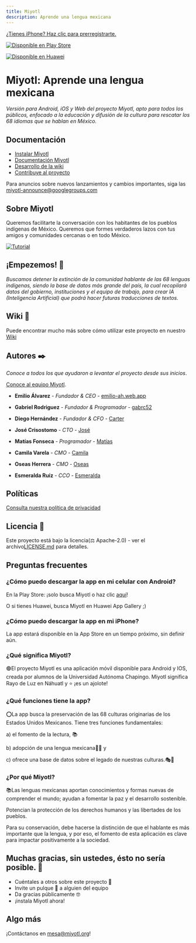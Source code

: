 ```yaml
---
title: Miyotl
description: Aprende una lengua mexicana
---
```


[¿Tienes iPhone? Haz clic para prerregistrarte.](https://docs.google.com/forms/d/e/1FAIpQLScGNGGxcEJRhkvRFb3amAxowUwA24274kKaOmiRJmA_dSrfdQ/viewform)

[![Disponible en Play Store](images/google-play-badge.png)](https://play.google.com/store/apps/details?id=org.miyotl)

[![Disponible en Huawei](images/huawei.png)](https://appgallery.cloud.huawei.com/ag/n/app/C103942713?channelId=website&referrer=website&id=4ee69b02dc534f43b21a27d91f86fb60&s=600B6CDB46042B4E9E0D47333B46F6FD46D10C56855FB900AB908E2FE3BB5A74&detailType=0&v=)

# Miyotl: Aprende una lengua mexicana

_Versión para Android, iOS y Web del proyecto Miyotl, apto para todos los públicos, enfocado a la educación y difusión de la cultura para rescatar los 68 idiomas que se hablan en México._

## Documentación

* [Instalar Miyotl](https://miyotl.org/)
* [Documentación Miyotl](https://www.overleaf.com/read/wkbnjtkbckhp)
* [Desarrollo de la wiki](https://github.com/miyotl/miyotl/wiki)
* [Contribuye al proyecto](https://github.com/miyotl_full_version/CONTRIBUTING.md)

Para anuncios sobre nuevos lanzamientos y cambios importantes, siga las
[miyotl-announce@googlegroups.com](https://groups.google.com/g/miyotl_announcements)

## Sobre Miyotl

Queremos facilitarte la conversación con los habitantes de los pueblos indígenas de México. Queremos que formes verdaderos lazos con tus amigos y comunidades cercanas o en todo México.

[![Tutorial](images/banner.jpg)](https://youtu.be/2Kwb5WRmbts)

## ¡Empezemos! 🚀

_Buscamos detener la extinción de la comunidad hablante de las 68 lenguas indígenas, siendo la base de datos más grande del país, la cual recopilará datos del gobierno, instituciones y el equipo de trabajo, para crear IA (Inteligencia Artificial) que podrá hacer futuras traducciones de textos._

## Wiki 📖

Puede encontrar mucho más sobre cómo utilizar este proyecto en nuestro [Wiki](https://github.com/miyotl/miyotl/wiki)

## Autores ✒️

_Conoce a todos los que ayudaron a levantar el proyecto desde sus inicios_.

[Conoce al equipo Miyotl](https://miyotl.org/acerca_de/).

* **Emilio Álvarez** - *Fundador & CEO* - [emilio-ah.web.app](https://emilio-ah.web.app)

* **Gabriel Rodriguez** - *Fundador & Programador* - [gabrc52](https://github.com/gabrc52)

* **Diego Hernández** - *Fundador & CFO* - [Carter](https://github.com/villanuevand)

* **José Crisostomo** - *CTO* - [José](https://github.com/simplekjl)

* **Matías Fonseca** - *Programador* - [Matías](https://github.com/Matiasfons)

* **Camila Varela** - *CMO* - [Camila](https://www.instagram.com/mi_lennn/)

* **Oseas Herrera** - *CMO* - [Oseas](https://www.instagram.com/oseas_hf/)

* **Esmeralda Ruíz** - *CCO* - [Esmeralda](https://www.instagram.com/esmeraldaruizmart_11/)

## Políticas

[Consulta nuestra política de privacidad](/privacidad)

## Licencia 📄

Este proyecto está bajo la licencia(⚖ Apache-2.0) - ver el archivo[LICENSE.md](LICENSE.md) para detalles.

## Preguntas frecuentes

### ¿Cómo puedo descargar la app en mi celular con Android?

En la Play Store: ¡solo busca Miyotl o haz clic [aquí](https://play.google.com/store/apps/details?id=org.miyotl)!

O si tienes Huawei, busca Miyotl en Huawei App Gallery ;)

### ¿Cómo puedo descargar la app en mi iPhone?

La app estará disponible en la App Store en un tiempo próximo, sin definir aún.

### ¿Qué significa Miyotl?

🟢El proyecto Miyotl es una aplicación móvil disponible para Android y IOS, creada por alumnos de la Universidad Autónoma Chapingo. Miyotl significa Rayo de Luz en Náhuatl y ⭐️ ¡es un ajolote!

### ¿Qué funciones tiene la app?

⭕La app busca la preservación de las 68 culturas originarias de los Estados Unidos Mexicanos. Tiene tres funciones fundamentales:

a) el fomento de la lectura, 📚

b) adopción de una lengua mexicana👩‍🏫 y

c) ofrece una base de datos sobre el legado de nuestras culturas.🎭📖

### ¿Por qué Miyotl?

📚Las lenguas mexicanas aportan conocimientos y formas nuevas de comprender el mundo; ayudan a fomentar la paz y el desarrollo sostenible.

Potencian la protección de los derechos humanos y las libertades de los pueblos.

Para su conservación, debe hacerse la distinción de que el hablante es más importante que la lengua, y por eso, el fomento de esta aplicación es clave para impactar positivamente a la sociedad.

## Muchas gracias, sin ustedes, ésto no sería posible. 🎁

* Cuéntales a otros sobre este proyecto 📢
* Invite un pulque 🍺 a alguien del equipo
* Da gracias públicamente 🤓
* ¡instala Miyotl ahora!

## Algo más

¡Contáctanos en <mesa@miyotl.org>!
